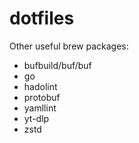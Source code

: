 # dotfiles
Other useful brew packages:

* bufbuild/buf/buf
* go
* hadolint
* protobuf
* yamllint
* yt-dlp
* zstd
